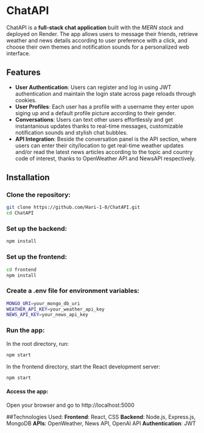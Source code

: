 # ChatAPI
ChatAPI is a **full-stack chat application** built with the *MERN stack* and deployed on Render. The app allows users to message their friends, retrieve weather and news details according to user preference with a click, and choose their own themes and notification sounds for a personalized web interface.

## Features
- **User Authentication**: Users can register and log in using JWT authentication and maintain the login state across page reloads through cookies.
- **User Profiles**: Each user has a profile with a username they enter upon siging up and a default profile picture according to their gender.
- **Conversations**: Users can text other users effortlessly and get instantanious updates thanks to real-time messages, customizable notification sounds and stylish chat bubbles.
- **API Integration**: Beside the conversation panel is the API section, where users can enter their city/location to get real-time weather updates and/or read the latest news articles according to the topic and country code of interest, thanks to OpenWeather API and NewsAPI respectively.

## Installation

### Clone the repository:
```bash
git clone https://github.com/Hari-1-0/ChatAPI.git
cd ChatAPI
```

### Set up the backend:
```bash
npm install
```

### Set up the frontend:
```bash
cd frontend
npm install
```

### Create a .env file for environment variables:
```bash
MONGO_URI=your_mongo_db_uri
WEATHER_API_KEY=your_weather_api_key
NEWS_API_KEY=your_news_api_key
```

### Run the app:
In the root directory, run:
```bash
npm start
```
In the frontend directory, start the React development server:
```bash
npm start
```

#### Access the app:
Open your browser and go to http://localhost:5000

##Technologies Used:
**Frontend**: React, CSS
**Backend**: Node.js, Express.js, MongoDB
**APIs**: OpenWeather, News API, OpenAI API
**Authentication**: JWT
